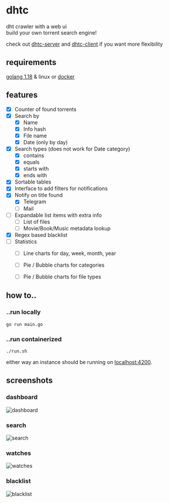 # dhtc

dht crawler with a web ui<br>
build your own torrent search engine!

check out [dhtc-server](https://github.com/nbdy/dhtc-server) and [dhtc-client](https://github.com/nbdy/dhtc-client) if you want more flexibility

## requirements
[golang 1.18](https://go.dev/dl/) & linux
or
[docker](https://docs.docker.com/get-docker/)

## features

- [X] Counter of found torrents
- [X] Search by
  - [X] Name
  - [X] Info hash
  - [X] File name
  - [X] Date (only by day)
- [X] Search types (does not work for Date category)
  - [X] contains
  - [X] equals
  - [X] starts with
  - [X] ends with
- [X] Sortable tables
- [X] Interface to add filters for notifications
- [X] Notify on title found
  - [X] Telegram
  - [ ] Mail
- [ ] Expandable list items with extra info
  - [ ] List of files
  - [ ] Movie/Book/Music metadata lookup
- [X] Regex based blacklist
- [ ] Statistics
  - [ ] Line charts for day, week, month, year
  - [ ] Pie / Bubble charts for categories
  - [ ] Pie / Bubble charts for file types


## how to..
### ..run locally
```shell
go run main.go
```
### ..run containerized
```shell
./run.sh
```

either way an instance should be running on [localhost:4200](http://127.0.0.1:4200).

## screenshots

### dashboard

![dashboard](https://i.ibb.co/0rJfG1g/image.png)

### search

![search](https://i.ibb.co/PwWbyK6/image.png)

### watches

![watches](https://i.ibb.co/MfRxvPH/image.png)

### blacklist

![blacklist](https://i.ibb.co/CbwXP5Z/image.png)
